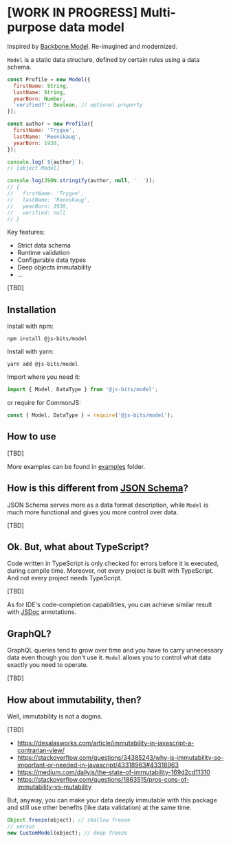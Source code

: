 # [WORK IN PROGRESS] Multi-purpose data model

Inspired by [Backbone.Model](http://backbonejs.org/#Model). Re-imagined and modernized.

`Model` is a static data structure, defined by certain rules using a data schema.

```javascript
const Profile = new Model({
  firstName: String,
  lastName: String,
  yearBorn: Number,
  'verified?': Boolean, // optional property
});

const author = new Profile({
  firstName: 'Trygve',
  lastName: 'Reenskaug',
  yearBorn: 1930,
});

console.log(`${author}`);
// [object Model]

console.log(JSON.stringify(author, null, '  '));
// {
//   firstName: 'Trygve',
//   lastName: 'Reenskaug',
//   yearBorn: 1930,
//   verified: null
// }
```

Key features:

- Strict data schema
- Runtime validation
- Configurable data types
- Deep objects immutability
- ...

[TBD]

## Installation

Install with npm:

```
npm install @js-bits/model
```

Install with yarn:

```
yarn add @js-bits/model
```

Import where you need it:

```javascript
import { Model, DataType } from '@js-bits/model';
```

or require for CommonJS:

```javascript
const { Model, DataType } = require('@js-bits/model');
```

## How to use

[TBD]

More examples can be found in [examples](https://github.com/js-bits/model/tree/main/examples) folder.

## How is this different from [JSON Schema](https://json-schema.org/)?

JSON Schema serves more as a data format description, while `Model` is much more functional and gives you more control over data.

[TBD]

## Ok. But, what about TypeScript?

Code written in TypeScript is only checked for errors before it is executed, during compile time. Moreover, not every project is built with TypeScript. And not every project needs TypeScript.

[TBD]

As for IDE's code-completion capabilities, you can achieve similar result with [JSDoc](https://jsdoc.app/) annotations.

## GraphQL?

GraphQL queries tend to grow over time and you have to carry unnecessary data even though you don't use it.
`Model` allows you to control what data exactly you need to operate.

[TBD]

## How about immutability, then?

Well, immutability is not a dogma.

[TBD]

- https://desalasworks.com/article/immutability-in-javascript-a-contrarian-view/
- https://stackoverflow.com/questions/34385243/why-is-immutability-so-important-or-needed-in-javascript/43318963#43318963
- https://medium.com/dailyjs/the-state-of-immutability-169d2cd11310
- https://stackoverflow.com/questions/1863515/pros-cons-of-immutability-vs-mutability

But, anyway, you can make your data deeply immutable with this package and still use other benefits (like data validation) at the same time.

```javascript
Object.freeze(object); // shallow freeze
// versus
new CustomModel(object); // deep freeze
```
